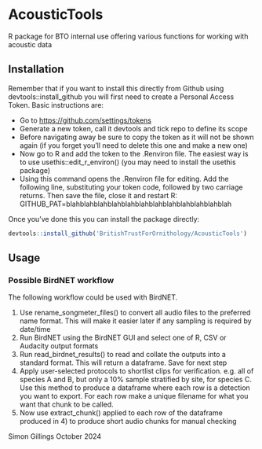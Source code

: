 # AcousticTools
R package for BTO internal use offering various functions for working with acoustic data

## Installation

Remember that if you want to install this directly from Github using
devtools::install_github you will first need to create a Personal Access
Token. Basic instructions are:

-   Go to <https://github.com/settings/tokens>
-   Generate a new token, call it devtools and tick repo to define its
    scope
-   Before navigating away be sure to copy the token as it will not be
    shown again (if you forget you’ll need to delete this one and make a
    new one)
-   Now go to R and add the token to the .Renviron file. The easiest way
    is to use usethis::edit_r\_environ() (you may need to install the
    usethis package)
-   Using this command opens the .Renviron file for editing. Add the
    following line, substituting your token code, followed by two
    carriage returns. Then save the file, close it and restart R:
    GITHUB_PAT=blahblahblahblahblahblahblahblahblahblahblahblah

Once you’ve done this you can install the package directly:

``` r
devtools::install_github('BritishTrustForOrnithology/AcousticTools')
```


## Usage

### Possible BirdNET workflow

The following workflow could be used with BirdNET.

1. Use rename_songmeter_files() to convert all audio files to the preferred name 
format. This will make it easier later if any sampling is required by date/time
2. Run BirdNET using the BirdNET GUI and select one of R, CSV or Audacity output 
formats
3. Run read_birdnet_results() to read and collate the outputs into a standard 
format. This will return a dataframe. Save for next step
4. Apply user-selected protocols to shortlist clips for verification. e.g. all 
of species A and B, but only a 10% sample stratified by site, for species C. Use 
this method to produce a dataframe where each row is a detection you want to 
export. For each row make a unique filename for what you want that chunk to be 
called.
5. Now use extract_chunk() applied to each row of the dataframe produced in 4) 
to produce short audio chunks for manual checking


Simon Gillings
October 2024